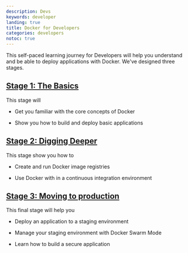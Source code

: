 ```yaml
---
description: Devs
keywords: developer
landing: true
title: Docker for Developers
categories: developers
notoc: true
---
```



This self-paced learning journey for Developers will help you understand and be able to deploy applications with Docker. We've designed three stages.

## [Stage 1: The Basics](stage1.md)

This stage will 
  
  * Get you familiar with the core concepts of Docker

  * Show you how to build and deploy basic applications


## [Stage 2: Digging Deeper](stage2.md)

This stage show you how to

  * Create and run Docker image registries

  * Use Docker with in a continuous integration environment
 

## [Stage 3: Moving to production](stage3.md)

This final stage will help you

  * Deploy an application to a staging environment

  * Manage your staging environment with Docker Swarm Mode

  * Learn how to build a secure application
